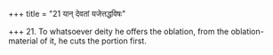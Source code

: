 +++
title = "21 यान् देवतां यजेत्तद्धविषः"

+++
21. To whatsoever deity he offers the oblation, from the oblation-material of it, he cuts the portion first. 
